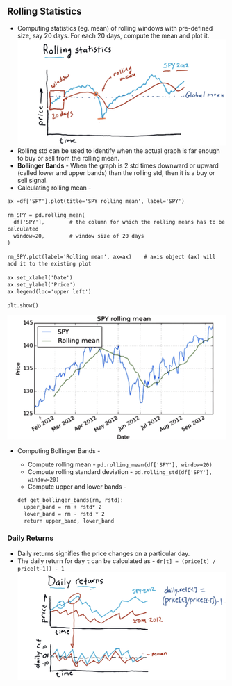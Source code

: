 ## Rolling Statistics

- Computing statistics (eg. mean) of rolling windows with pre-defined size, say 20 days. For each 20 days, compute the mean and plot it.
  ![Rolling Statistics](assets/rolling_statistics.png)
- Rolling std can be used to identify when the actual graph is far enough to buy or sell from the rolling mean.
- **Bollinger Bands** - When the graph is 2 std times downward or upward (called lower and upper bands) than the rolling std, then it is a buy or sell signal.
- Calculating rolling mean -

```
ax =df['SPY'].plot(title='SPY rolling mean', label='SPY')

rm_SPY = pd.rolling_mean(
  df['SPY'],        # the column for which the rolling means has to be calculated
  window=20,        # window size of 20 days
)

rm_SPY.plot(label='Rolling mean', ax=ax)    # axis object (ax) will add it to the existing plot

ax.set_xlabel('Date')
ax.set_ylabel('Price')
ax.legend(loc='upper left')

plt.show()
```

![SPY Rolling Mean](assets/spy_rolling_mean.png)

- Computing Bollinger Bands -

  - Compute rolling mean - `pd.rolling_mean(df['SPY'], window=20)`
  - Compute rolling standard deviation - `pd.rolling_std(df['SPY'], window=20)`
  - Compute upper and lower bands -

  ```
  def get_bollinger_bands(rm, rstd):
    upper_band = rm + rstd* 2
    lower_band = rm - rstd * 2
    return upper_band, lower_band
  ```

### Daily Returns

- Daily returns signifies the price changes on a particular day.
- The daily return for day `t` can be calculated as - `dr[t] = (price[t] / price[t-1]) - 1`
  ![Daily Returns](assets/daily_returns.png)

